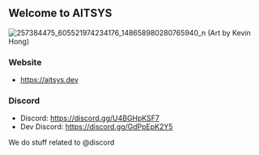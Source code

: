 ## Welcome to AITSYS

![257384475_605521974234176_148658980280765940_n](https://user-images.githubusercontent.com/14029133/149122600-f7bbc401-bd8c-4960-abe9-c29524b04177.jpg)
(Art by Kevin Hong)

### Website
 - https://aitsys.dev

### Discord
 - Discord: https://discord.gg/U4BGHpKSF7
 - Dev Discord: https://discord.gg/GdPpEpK2Y5

We do stuff related to @discord
<!--
### Social
 - Facebook:  https://www.facebook.com/aiko.it.systems
 - Twitter:   https://twitter.com/aiko_it_systems
 - Instagram: https://www.instagram.com/aiko_it_systems
 - Patreon:   https://www.patreon.com/aiko_it_systems


**Here are some ideas to get you started:**

🙋‍♀️ A short introduction - what is your organization all about?
🌈 Contribution guidelines - how can the community get involved?
👩‍💻 Useful resources - where can the community find your docs? Is there anything else the community should know?
🍿 Fun facts - what does your team eat for breakfast?
🧙 Remember, you can do mighty things with the power of [Markdown](https://guides.github.com/features/mastering-markdown/)
-->
